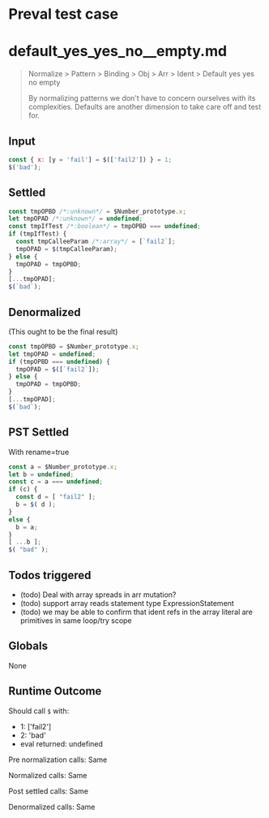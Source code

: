 # Preval test case

# default_yes_yes_no__empty.md

> Normalize > Pattern > Binding > Obj > Arr > Ident > Default yes yes no  empty
>
> By normalizing patterns we don't have to concern ourselves with its complexities. Defaults are another dimension to take care off and test for.

## Input

`````js filename=intro
const { x: [y = 'fail'] = $(['fail2']) } = 1;
$('bad');
`````


## Settled


`````js filename=intro
const tmpOPBD /*:unknown*/ = $Number_prototype.x;
let tmpOPAD /*:unknown*/ = undefined;
const tmpIfTest /*:boolean*/ = tmpOPBD === undefined;
if (tmpIfTest) {
  const tmpCalleeParam /*:array*/ = [`fail2`];
  tmpOPAD = $(tmpCalleeParam);
} else {
  tmpOPAD = tmpOPBD;
}
[...tmpOPAD];
$(`bad`);
`````


## Denormalized
(This ought to be the final result)

`````js filename=intro
const tmpOPBD = $Number_prototype.x;
let tmpOPAD = undefined;
if (tmpOPBD === undefined) {
  tmpOPAD = $([`fail2`]);
} else {
  tmpOPAD = tmpOPBD;
}
[...tmpOPAD];
$(`bad`);
`````


## PST Settled
With rename=true

`````js filename=intro
const a = $Number_prototype.x;
let b = undefined;
const c = a === undefined;
if (c) {
  const d = [ "fail2" ];
  b = $( d );
}
else {
  b = a;
}
[ ...b ];
$( "bad" );
`````


## Todos triggered


- (todo) Deal with array spreads in arr mutation?
- (todo) support array reads statement type ExpressionStatement
- (todo) we may be able to confirm that ident refs in the array literal are primitives in same loop/try scope


## Globals


None


## Runtime Outcome


Should call `$` with:
 - 1: ['fail2']
 - 2: 'bad'
 - eval returned: undefined

Pre normalization calls: Same

Normalized calls: Same

Post settled calls: Same

Denormalized calls: Same
